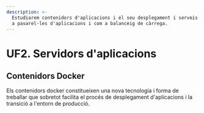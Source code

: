 ```yaml
---
description: >-
  Estudiarem contenidors d'aplicacions i el seu desplegament i serveis proxy com
  a pasarel·les d'aplicacions i com a balanceig de càrrega.
---
```


# UF2. Servidors d'aplicacions

## Contenidors Docker

Els contenidors docker constitueixen una nova tecnologia i forma de treballar que sobretot facilita el procés de desplegament d'aplicacions i la transició a l'entorn de producció.



